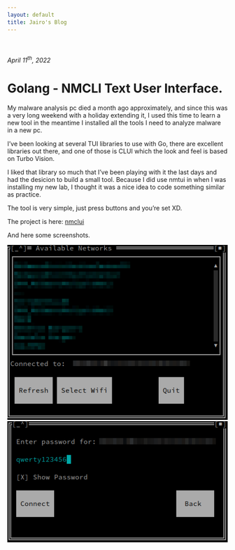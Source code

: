 ```yaml
---
layout: default
title: Jairo's Blog
---
```


<center>
<img src="">
</center>
<h6>April 11<sup>th</sup>, 2022</h6>

# Golang - NMCLI Text User Interface.

My malware analysis pc died a month ago approximately, and since this was a very long weekend with a holiday extending it, I used this time to learn a new tool in the meantime I installed all the tools I need to analyze malware in a new pc.

I’ve been looking at several TUI libraries to use with Go, there are excellent libraries out there, and one of those is CLUI which the look and feel is based on Turbo Vision.

I liked that library so much that I’ve been playing with it the last days and had the desicion to build a small tool.
Because I did use nmtui in when I was installing my new lab, I thought it was a nice idea to code something similar as practice.

The tool is very simple, just press buttons and you’re set XD.

The project is here: <a href="https://github.com/jairochavesb/nmclui"> nmclui </a>

And here some screenshots.

<img src="https://raw.githubusercontent.com/jairochavesb/nmclui/main/screenshots/screenshot1.png">

<img src="https://raw.githubusercontent.com/jairochavesb/nmclui/main/screenshots/screenshot2.png">


